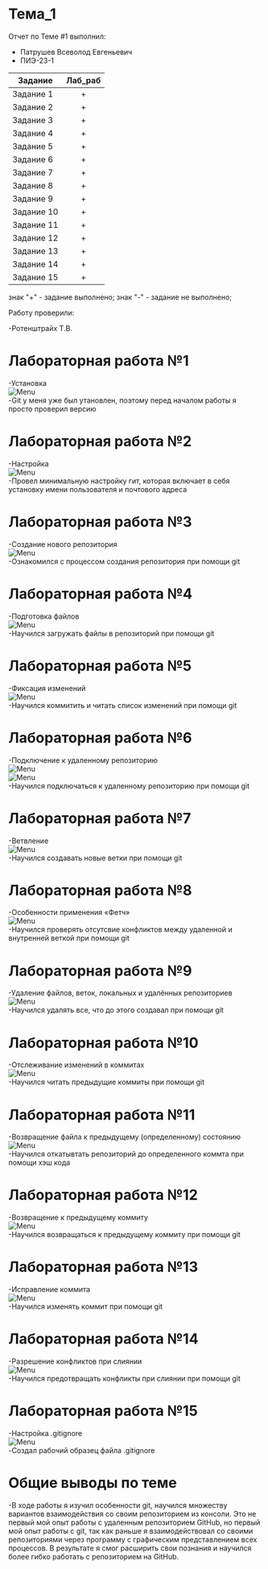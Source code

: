 # Тема_1
Отчет по Теме #1 выполнил:

- Патрушев Всеволод Евгеньевич  
- ПИЭ-23-1

| Задание    | Лаб_раб |
|------------|:-------:|
| Задание 1  |    +    |
| Задание 2  |    +    |
| Задание 3  |    +    |
| Задание 4  |    +    |
| Задание 5  |    +    |
| Задание 6  |    +    |
| Задание 7  |    +    |
| Задание 8  |    +    |
| Задание 9  |    +    |
| Задание 10 |    +    |
| Задание 11 |    +    |
| Задание 12 |    +    |
| Задание 13 |    +    |
| Задание 14 |    +    |
| Задание 15 |    +    |  

знак "+" - задание выполнено; знак "-" - задание не выполнено;

Работу проверили:

-Ротенштрайх Т.В.  

# Лабораторная работа №1  
-Установка  
![Menu](https://github.com/SssolidPrincesss/SF-23-1/blob/Тема_1/pic1/Installation.png)  
-Git у меня уже был утановлен, поэтому перед началом работы я просто проверил версию  

# Лабораторная работа №2  
-Настройка   
![Menu](https://github.com/SssolidPrincesss/SF-23-1/blob/Тема_1/pic1/Customization.png)  
-Провел минимальную настройку гит, которая включает в себя установку имени пользователя и почтового адреса  

# Лабораторная работа №3  
-Создание нового репозитория   
![Menu](https://github.com/SssolidPrincesss/SF-23-1/blob/Тема_1/pic1/CreateRepo.png)  
-Ознакомился с процессом создания репозитория при помощи git  

# Лабораторная работа №4  
-Подготовка файлов   
![Menu](https://github.com/SssolidPrincesss/SF-23-1/blob/Тема_1/pic1/PreparingFiles.png)  
-Научился загружать файлы в репозиторий при помощи git  

# Лабораторная работа №5  
-Фиксация изменений   
![Menu](https://github.com/SssolidPrincesss/SF-23-1/blob/Тема_1/pic1/Commits.png)  
-Научился коммитить и читать список изменений при помощи git  

# Лабораторная работа №6  
-Подключение к удаленному репозиторию   
![Menu](https://github.com/SssolidPrincesss/SF-23-1/blob/Тема_1/pic1/Connecting1.png)  
![Menu](https://github.com/SssolidPrincesss/SF-23-1/blob/Тема_1/pic1/Connecting2.png)  
-Научился подключаться к удаленному репозиторию при помощи git  

# Лабораторная работа №7  
-Ветвление   
![Menu](https://github.com/SssolidPrincesss/SF-23-1/blob/Тема_1/pic1/Branch.png)  
-Научился создавать новые ветки при помощи git  

# Лабораторная работа №8  
-Особенности применения «Фетч»   
![Menu](https://github.com/SssolidPrincesss/SF-23-1/blob/Тема_1/pic1/TestingFetch.png)  
-Научился проверять отсутсвие конфликтов между удаленной и внутренней веткой при помощи git  

# Лабораторная работа №9  
-Удаление файлов, веток, локальных и удалённых репозиториев   
![Menu](https://github.com/SssolidPrincesss/SF-23-1/blob/Тема_1/pic1/Delete.png)  
-Научился удалять все, что до этого создавал при помощи git  

# Лабораторная работа №10  
-Отслеживание изменений в коммитах   
![Menu](https://github.com/SssolidPrincesss/SF-23-1/blob/Тема_1/pic1/Logging.png)  
-Научился читать предыдущие коммиты при помощи git  

# Лабораторная работа №11  
-Возвращение файла к предыдущему (определенному) состоянию   
![Menu](https://github.com/SssolidPrincesss/SF-23-1/blob/Тема_1/pic1/BackUps.png)  
-Научился откатывтать репозиторий до определенного коммта при помощи хэш кода  

# Лабораторная работа №12  
-Возвращение к предыдущему коммиту   
![Menu](https://github.com/SssolidPrincesss/SF-23-1/blob/Тема_1/pic1/PreviousCommit.png)  
-Научился возвращаться к предыдущему коммиту при помощи git  
  
# Лабораторная работа №13  
-Исправление коммита   
![Menu](https://github.com/SssolidPrincesss/SF-23-1/blob/Тема_1/pic1/CommitCorrection.png)  
-Научился изменять коммит при помощи git  

# Лабораторная работа №14  
-Разрешение конфликтов при слиянии   
![Menu](https://github.com/SssolidPrincesss/SF-23-1/blob/Тема_1/pic1/ConflictResolution.png)  
-Научился предотвращать конфликты при слиянии при помощи git  

# Лабораторная работа №15  
-Настройка .gitignore   
![Menu](https://github.com/SssolidPrincesss/SF-23-1/blob/Тема_1/pic1/CustomizingGitignore.png)  
-Создал рабочий образец файла .gitignore  

# Общие выводы по теме  
-В ходе работы я изучил особенности git, научился множеству вариантов взаимодействия со своим репозиторием из консоли. Это не первый мой опыт работы с удаленным репозиторием GitHub, но первый мой опыт работы с git, так как раньше я взаимодействовал со своими репозиториями через программу с графическим представлением всех процессов. В результате я смог расширить свои познания и научился более гибко работать с репозиторием на GitHub.  


